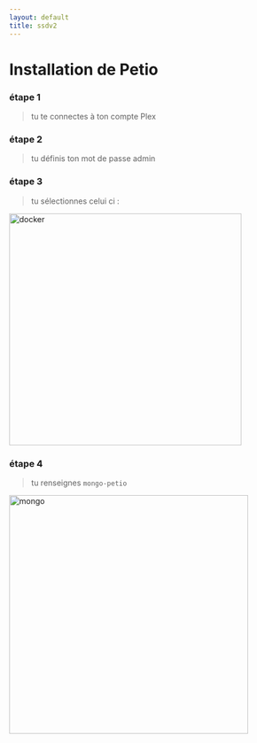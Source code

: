 ```yaml
---
layout: default
title: ssdv2
---
```

# Installation de Petio


### étape 1 

> tu te connectes à ton compte Plex

### étape 2 

> tu définis ton mot de passe admin

### étape 3

> tu sélectionnes celui ci :  
<img width="419" alt="docker" src="https://user-images.githubusercontent.com/64525827/150756736-992d3399-3862-49b5-8c7a-faadd44929b8.png">


### étape 4

> tu renseignes `mongo-petio`
<img width="431" alt="mongo" src="https://user-images.githubusercontent.com/64525827/150756992-dca4c472-3645-4982-8c2e-274cc15ab4ae.png">
